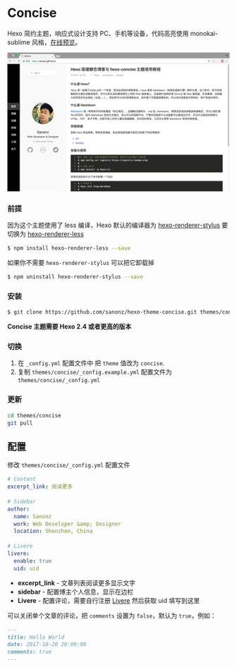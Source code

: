 # Concise

Hexo 简约主题，响应式设计支持 PC、手机等设备，代码高亮使用 monokai-sublime 风格，[在线预览](https://sanonz.github.io/)。

![Preview](preview.png)


### 前提

因为这个主题使用了 less 编译，Hexo 默认的编译器为 [hexo-renderer-stylus](https://github.com/hexojs/hexo-renderer-stylus) 要切换为 [hexo-renderer-less](https://github.com/hexojs/hexo-renderer-less)
```bash
$ npm install hexo-renderer-less --save
```

如果你不需要 `hexo-renderer-stylus` 可以把它卸载掉
```bash
$ npm uninstall hexo-renderer-stylus --save
```

### 安装

``` bash
$ git clone https://github.com/sanonz/hexo-theme-concise.git themes/concise
```

**Concise 主题需要 Hexo 2.4 或者更高的版本**

### 切换

1. 在 `_config.yml` 配置文件中 把 `theme` 值改为 `concise`.
2. 复制 `themes/concise/_config.example.yml` 配置文件为 `themes/concise/_config.yml`

### 更新

``` bash
cd themes/concise
git pull
```

## 配置

修改 `themes/concise/_config.yml` 配置文件

``` yml
# Content
excerpt_link: 阅读更多

# Sidebar
author:
  name: Sanonz
  work: Web Developer &amp; Designer
  location: Shenzhen, China

# Livere 
livere:
  enable: true
  uid: uid
```

- **excerpt_link** - 文章列表阅读更多显示文字
- **sidebar** - 配置博主个人信息，显示在边栏
- **Livere** - 配置评论，需要自行注册 [Livere](https://livere.com/) 然后获取 uid 填写到这里

可以关闭单个文章的评论，把 `comments` 设置为 `false`，默认为 `true`，例如：
```md
---
title: Hello World
date: 2017-10-20 20:00:00
comments: true
---
```
